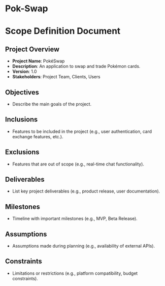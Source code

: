 # Pok-Swap

# Scope Definition Document

## Project Overview

- **Project Name**: PokéSwap
- **Description**: An application to swap and trade Pokémon cards.
- **Version**: 1.0
- **Stakeholders**: Project Team, Clients, Users

## Objectives

- Describe the main goals of the project.

## Inclusions

- Features to be included in the project (e.g., user authentication, card exchange features, etc.).

## Exclusions

- Features that are out of scope (e.g., real-time chat functionality).

## Deliverables

- List key project deliverables (e.g., product release, user documentation).

## Milestones

- Timeline with important milestones (e.g., MVP, Beta Release).

## Assumptions

- Assumptions made during planning (e.g., availability of external APIs).

## Constraints

- Limitations or restrictions (e.g., platform compatibility, budget constraints).
